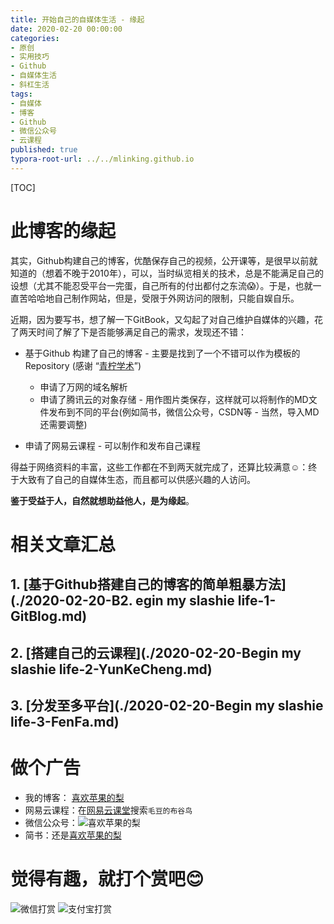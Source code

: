 ```yaml
---
title: 开始自己的自媒体生活 - 缘起
date: 2020-02-20 00:00:00
categories:
- 原创
- 实用技巧
- Github
- 自媒体生活
- 斜杠生活
tags:
- 自媒体
- 博客
- Github
- 微信公众号
- 云课程
published: true
typora-root-url: ../../mlinking.github.io
---
```




[TOC]

# 此博客的缘起

其实，Github构建自己的博客，优酷保存自己的视频，公开课等，是很早以前就知道的（想着不晚于2010年），可以，当时纵览相关的技术，总是不能满足自己的设想（尤其不能忍受平台一完蛋，自己所有的付出都付之东流:scream:）。于是，也就一直苦哈哈地自己制作网站，但是，受限于外网访问的限制，只能自娱自乐。

近期，因为要写书，想了解一下GitBook，又勾起了对自己维护自媒体的兴趣，花了两天时间了解了下是否能够满足自己的需求，发现还不错：

- 基于Github 构建了自己的博客 - 主要是找到了一个不错可以作为模板的Repository (感谢 “[青柠学术](https://iseex.github.io/)”)
  - 申请了万网的域名解析
  - 申请了腾讯云的对象存储 - 用作图片类保存，这样就可以将制作的MD文件发布到不同的平台(例如简书，微信公众号，CSDN等 - 当然，导入MD还需要调整)

- 申请了网易云课程 - 可以制作和发布自己课程

得益于网络资料的丰富，这些工作都在不到两天就完成了，还算比较满意:relaxed:：终于大致有了自己的自媒体生态，而且都可以供感兴趣的人访问。

**鉴于受益于人，自然就想助益他人，是为缘起**。

# 相关文章汇总

## 1. [基于Github搭建自己的博客的简单粗暴方法](./2020-02-20-B2. egin my slashie life-1-GitBlog.md)

## 2. [搭建自己的云课程](./2020-02-20-Begin my slashie life-2-YunKeCheng.md)

## 3. [分发至多平台](./2020-02-20-Begin my slashie life-3-FenFa.md)

# 做个广告
- 我的博客： [喜欢苹果的梨](http://www.kukoo.online/)
- 网易云课程：在[网易云课堂](https://study.163.com/)搜索`毛豆的布谷鸟`
- 微信公众号：![喜欢苹果的梨](https://images4git-1301301910.cos.ap-beijing.myqcloud.com/wxGZH/qrcode_for_gh_50CM.jpg)
- 简书：还是[喜欢苹果的梨](https://www.jianshu.com/u/7fb684f58e38)

# 觉得有趣，就打个赏吧:blush:

![微信打赏](https://images4git-1301301910.cos.ap-beijing.myqcloud.com/forPay/payWX5.png) ![支付宝打赏](https://images4git-1301301910.cos.ap-beijing.myqcloud.com/forPay/payZFB5.jpg)